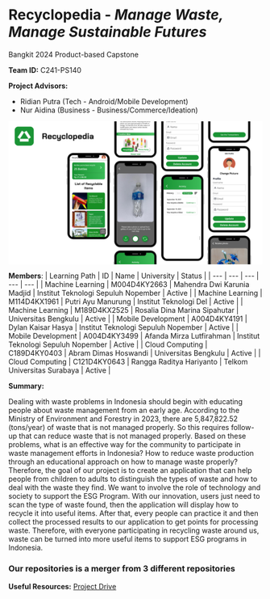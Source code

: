 # Recyclopedia - _Manage Waste, Manage Sustainable Futures_

Bangkit 2024 Product-based Capstone


**Team ID:** 
C241-PS140

**Project Advisors:**
- Ridian Putra (Tech - Android/Mobile Development)
- Nur Aidina (Business - Business/Commerce/Ideation)


<p align="center"><img align="center" src="https://raw.githubusercontent.com/Recyclopedia/.github/main/profile/Nude%20Neutral%20Aesthetic%20Minimalist%20Skincare%20Studio%20Phone%20Mockup%20Instagram%20Post%20(Presentation).png" /></p>


**Members**:
| Learning Path | ID |  Name | University | Status |
| --- | --- |  --- | --- |  --- |
| Machine Learning | M004D4KY2663 |  Mahendra Dwi Karunia Madjid | Institut Teknologi Sepuluh Nopember |  Active |
| Machine Learning | M114D4KX1961 |  Putri Ayu Manurung | Institut Teknologi Del |  Active |
| Machine Learning | M189D4KX2525 |  Rosalia Dina Marina Sipahutar | Universitas Bengkulu |  Active |
| Mobile Development | A004D4KY4191 |  Dylan Kaisar Hasya | Institut Teknologi Sepuluh Nopember |  Active |
| Mobile Development | A004D4KY3499 |  Afanda Mirza Lutfirahman | Institut Teknologi Sepuluh Nopember |  Active |
| Cloud Computing | C189D4KY0403 | Abram Dimas Hoswandi | Universitas Bengkulu |  Active |
| Cloud Computing | C121D4KY0643 | Rangga Raditya Hariyanto | Telkom Universitas Surabaya |  Active |

**Summary:**

Dealing with waste problems in Indonesia should begin with educating people about waste management from an early age. According to the Ministry of Environment and Forestry in 2023, there are 5,847,822.52 (tons/year) of waste that is not managed properly. So this requires follow-up that can reduce waste that is not managed properly. Based on these problems, what is an effective way for the community to participate in waste management efforts in Indonesia? How to reduce waste production through an educational approach on how to manage waste properly? Therefore, the goal of our project is to create an application that can help people from children to adults to distinguish the types of waste and how to deal with the waste they find. We want to involve the role of technology and society to support the ESG Program. With our innovation, users just need to scan the type of waste found, then the application will display how to recycle it into useful items. After that, every people can practice it and then collect the processed results to our application to get points for processing waste. Therefore, with everyone participating in recycling waste around us, waste can be turned into more useful items to support ESG programs in Indonesia.

### Our repositories is a merger from 3 different repositories

**Useful Resources:**
[Project Drive](-)

